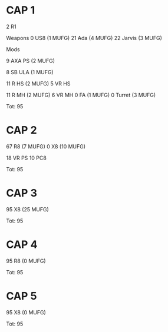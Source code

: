 # CAP 1

2 R1

Weapons
0 US8 (1 MUFG)
21 Ada (4 MUFG)
22 Jarvis (3 MUFG)

Mods

9 AXA PS (2 MUFG)

8 SB ULA (1 MUFG)

11 R HS (2 MUFG)
5 VR HS

11 R MH (2 MUFG)
6 VR MH
0 FA (1 MUFG)
0 Turret (3 MUFG)

Tot: 95

# CAP 2

67 R8 (7 MUFG)
0 X8 (10 MUFG)

18 VR PS
10 PC8

Tot: 95

# CAP 3

95 X8 (25 MUFG)

Tot: 95

# CAP 4
95 R8 (0 MUFG)

Tot: 95

# CAP 5
95 X8 (0 MUFG)

Tot: 95

